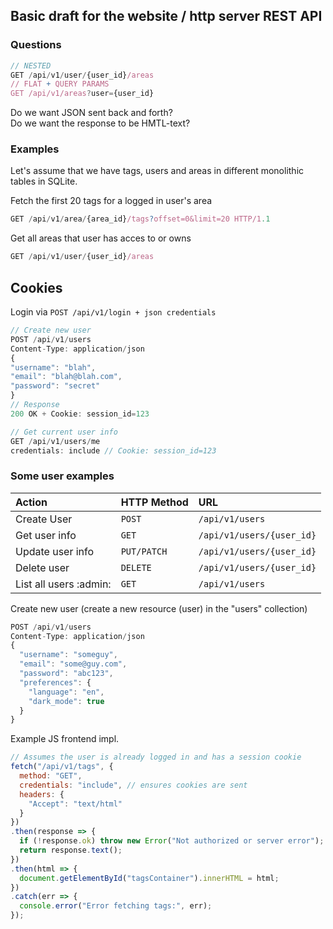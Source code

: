 ## Basic draft for the website / http server REST API

### Questions
```js
// NESTED
GET /api/v1/user/{user_id}/areas
// FLAT + QUERY PARAMS
GET /api/v1/areas?user={user_id}
```
Do we want JSON sent back and forth?  
Do we want the response to be HMTL-text?  

### Examples
  
Let's assume that we have tags, users and areas in different monolithic tables in SQLite.  
  
Fetch the first 20 tags for a logged in user's area  
```js
GET /api/v1/area/{area_id}/tags?offset=0&limit=20 HTTP/1.1
```

Get all areas that user has acces to or owns  
```js
GET /api/v1/user/{user_id}/areas
```

## Cookies
Login via `POST /api/v1/login + json credentials`  
```js
// Create new user
POST /api/v1/users
Content-Type: application/json
{
"username": "blah",
"email": "blah@blah.com",
"password": "secret"
}
// Response
200 OK + Cookie: session_id=123

// Get current user info
GET /api/v1/users/me
credentials: include // Cookie: session_id=123
```

### Some user examples
| Action | HTTP Method | URL |
| :-- | :-- | :-- |
| Create User | `POST` | `/api/v1/users` |
| Get user info | `GET` | `/api/v1/users/{user_id}` |
| Update user info | `PUT/PATCH` | `/api/v1/users/{user_id}` |
| Delete user | `DELETE` | `/api/v1/users/{user_id}` |
| List all users :admin: | `GET` | `/api/v1/users` |


Create new user (create a new resource (user) in the "users" collection)
```js
POST /api/v1/users
Content-Type: application/json
{
  "username": "someguy",
  "email": "some@guy.com",
  "password": "abc123",
  "preferences": {
    "language": "en",
    "dark_mode": true
  }
}
```

Example JS frontend impl.
```js
// Assumes the user is already logged in and has a session cookie
fetch("/api/v1/tags", {
  method: "GET",
  credentials: "include", // ensures cookies are sent
  headers: {
    "Accept": "text/html"
  }
})
.then(response => {
  if (!response.ok) throw new Error("Not authorized or server error");
  return response.text();
})
.then(html => {
  document.getElementById("tagsContainer").innerHTML = html;
})
.catch(err => {
  console.error("Error fetching tags:", err);
});
```
